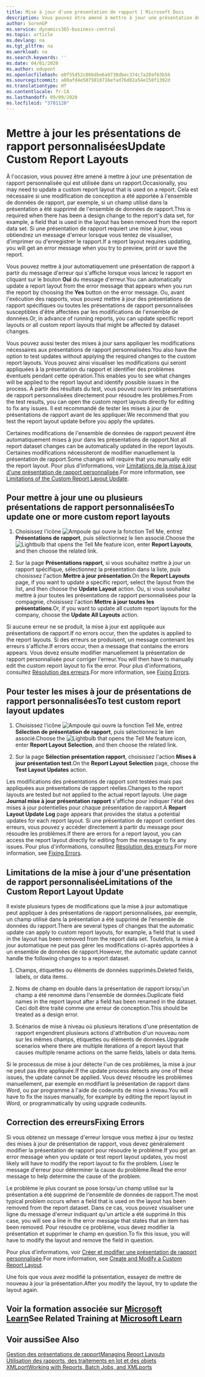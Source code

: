 ```yaml
---
title: Mise à jour d'une présentation de rapport | Microsoft Docs
description: Vous pouvez être amené à mettre à jour une présentation de rapport personnalisée qui est utilisée dans un rapport. Cela est nécessaire si une modification de conception a été apportée à l'ensemble de données de rapport, par exemple, si un champ utilisé dans la présentation a été supprimé de l'ensemble de données de rapport.
author: SorenGP
ms.service: dynamics365-business-central
ms.topic: article
ms.devlang: na
ms.tgt_pltfrm: na
ms.workload: na
ms.search.keywords: ''
ms.date: 04/01/2020
ms.author: edupont
ms.openlocfilehash: e0f55d52c866dbe6a9738dbec374c7a20af63b56
ms.sourcegitcommit: a80afd4e5075018716efad76d82a54e158f1392d
ms.translationtype: HT
ms.contentlocale: fr-CA
ms.lasthandoff: 09/09/2020
ms.locfileid: "3781120"
---
```

# <a name="update-custom-report-layouts"></a><span data-ttu-id="4a36a-104">Mettre à jour les présentations de rapport personnalisées</span><span class="sxs-lookup"><span data-stu-id="4a36a-104">Update Custom Report Layouts</span></span>
<span data-ttu-id="4a36a-105">À l'occasion, vous pouvez être amené à mettre à jour une présentation de rapport personnalisée qui est utilisée dans un rapport.</span><span class="sxs-lookup"><span data-stu-id="4a36a-105">Occasionally, you may need to update a custom report layout that is used on a report.</span></span> <span data-ttu-id="4a36a-106">Cela est nécessaire si une modification de conception a été apportée à l'ensemble de données de rapport, par exemple, si un champ utilisé dans la présentation a été supprimé de l'ensemble de données de rapport.</span><span class="sxs-lookup"><span data-stu-id="4a36a-106">This is required when there has been a design change to the report's data set, for example, a field that is used in the layout has been removed from the report data set.</span></span> <span data-ttu-id="4a36a-107">Si une présentation de rapport requiert une mise à jour, vous obtiendrez un message d'erreur lorsque vous tentez de visualiser, d'imprimer ou d'enregistrer le rapport.</span><span class="sxs-lookup"><span data-stu-id="4a36a-107">If a report layout requires updating, you will get an error message when you try to preview, print or save the report.</span></span>  

<span data-ttu-id="4a36a-108">Vous pouvez mettre à jour automatiquement une présentation de rapport à partir du message d'erreur qui s'affiche lorsque vous lancez le rapport en cliquant sur le bouton **Oui** du message d'erreur.</span><span class="sxs-lookup"><span data-stu-id="4a36a-108">You can automatically update a report layout from the error message that appears when you run the report by choosing the **Yes** button on the error message.</span></span> <span data-ttu-id="4a36a-109">Ou, avant l'exécution des rapports, vous pouvez mettre à jour des présentations de rapport spécifiques ou toutes les présentations de rapport personnalisées susceptibles d'être affectées par les modifications de l'ensemble de données.</span><span class="sxs-lookup"><span data-stu-id="4a36a-109">Or, in advance of running reports, you can update specific report layouts or all custom report layouts that might be affected by dataset changes.</span></span>  

<span data-ttu-id="4a36a-110">Vous pouvez aussi tester des mises à jour sans appliquer les modifications nécessaires aux présentations de rapport personnalisées.</span><span class="sxs-lookup"><span data-stu-id="4a36a-110">You also have the option to test updates without applying the required changes to the custom report layouts.</span></span> <span data-ttu-id="4a36a-111">Vous pouvez ainsi visualiser les modifications qui seront appliquées à la présentation du rapport et identifier des problèmes éventuels pendant cette opération.</span><span class="sxs-lookup"><span data-stu-id="4a36a-111">This enables you to see what changes will be applied to the report layout and identify possible issues in the process.</span></span> <span data-ttu-id="4a36a-112">À partir des résultats du test, vous pouvez ouvrir les présentations de rapport personnalisées directement pour résoudre les problèmes.</span><span class="sxs-lookup"><span data-stu-id="4a36a-112">From the test results, you can open the custom report layouts directly for editing to fix any issues.</span></span> <span data-ttu-id="4a36a-113">Il est recommandé de tester les mises à jour de présentations de rapport avant de les appliquer.</span><span class="sxs-lookup"><span data-stu-id="4a36a-113">We recommend that you test the report layout update before you apply the updates.</span></span>  

<span data-ttu-id="4a36a-114">Certaines modifications de l'ensemble de données de rapport peuvent être automatiquement mises à jour dans les présentations de rapport.</span><span class="sxs-lookup"><span data-stu-id="4a36a-114">Not all report dataset changes can be automatically updated in the report layouts.</span></span> <span data-ttu-id="4a36a-115">Certaines modifications nécessiteront de modifier manuellement la présentation de rapport.</span><span class="sxs-lookup"><span data-stu-id="4a36a-115">Some changes will require that you manually edit the report layout.</span></span> <span data-ttu-id="4a36a-116">Pour plus d'informations, voir [Limitations de la mise à jour d'une présentation de rapport personnalisée](ui-update-report-layouts.md#UpdateLimitations).</span><span class="sxs-lookup"><span data-stu-id="4a36a-116">For more information, see [Limitations of the Custom Report Layout Update](ui-update-report-layouts.md#UpdateLimitations).</span></span>  

## <a name="to-update-one-or-more-custom-report-layouts"></a><span data-ttu-id="4a36a-117">Pour mettre à jour une ou plusieurs présentations de rapport personnalisées</span><span class="sxs-lookup"><span data-stu-id="4a36a-117">To update one or more custom report layouts</span></span>  

1.  <span data-ttu-id="4a36a-118">Choisissez l'icône ![Ampoule qui ouvre la fonction Tell Me](media/ui-search/search_small.png "Dites-moi ce que vous voulez faire"), entrez **Présentations de rapport**, puis sélectionnez le lien associé.</span><span class="sxs-lookup"><span data-stu-id="4a36a-118">Choose the ![Lightbulb that opens the Tell Me feature](media/ui-search/search_small.png "Tell me what you want to do") icon, enter **Report Layouts**, and then choose the related link.</span></span>  

2.  <span data-ttu-id="4a36a-119">Sur la page **Présentations rapport**, si vous souhaitez mettre à jour un rapport spécifique, sélectionnez la présentation dans la liste, puis choisissez l'action **Mettre à jour présentation**.</span><span class="sxs-lookup"><span data-stu-id="4a36a-119">On the **Report Layouts** page, if you want to update a specific report, select the layout from the list, and then choose the **Update Layout** action.</span></span> <span data-ttu-id="4a36a-120">Ou, si vous souhaitez mettre à jour toutes les présentations de rapport personnalisées pour la compagnie, choisissez l'action **Mettre à jour toutes les présentations**.</span><span class="sxs-lookup"><span data-stu-id="4a36a-120">Or, if you want to update all custom report layouts for the company, choose the **Update All Layouts** action.</span></span>  

<span data-ttu-id="4a36a-121">Si aucune erreur ne se produit, la mise à jour est appliquée aux présentations de rapport.</span><span class="sxs-lookup"><span data-stu-id="4a36a-121">If no errors occur, then the updates is applied to the report layouts.</span></span> <span data-ttu-id="4a36a-122">Si des erreurs se produisent, un message contenant les erreurs s'affiche.</span><span class="sxs-lookup"><span data-stu-id="4a36a-122">If errors occur, then a message that contains the errors appears.</span></span> <span data-ttu-id="4a36a-123">Vous devez ensuite modifier manuellement la présentation de rapport personnalisée pour corriger l'erreur.</span><span class="sxs-lookup"><span data-stu-id="4a36a-123">You will then have to manually edit the custom report layout to fix the error.</span></span> <span data-ttu-id="4a36a-124">Pour plus d'informations, consultez [Résolution des erreurs](ui-update-report-layouts.md#FixErrors).</span><span class="sxs-lookup"><span data-stu-id="4a36a-124">For more information, see [Fixing Errors](ui-update-report-layouts.md#FixErrors).</span></span>  

## <a name="to-test-custom-report-layout-updates"></a><span data-ttu-id="4a36a-125">Pour tester les mises à jour de présentations de rapport personnalisées</span><span class="sxs-lookup"><span data-stu-id="4a36a-125">To test custom report layout updates</span></span>  

1.  <span data-ttu-id="4a36a-126">Choisissez l'icône ![Ampoule qui ouvre la fonction Tell Me](media/ui-search/search_small.png "Dites-moi ce que vous voulez faire"), entrez **Sélection de présentation de rapport**, puis sélectionnez le lien associé.</span><span class="sxs-lookup"><span data-stu-id="4a36a-126">Choose the ![Lightbulb that opens the Tell Me feature](media/ui-search/search_small.png "Tell me what you want to do") icon, enter **Report Layout Selection**, and then choose the related link.</span></span>  

2.  <span data-ttu-id="4a36a-127">Sur la page **Sélection présentation rapport**, choisissez l'action **Mises à jour présentation test**.</span><span class="sxs-lookup"><span data-stu-id="4a36a-127">On the **Report Layout Selection** page, choose the **Test Layout Updates** action.</span></span>  

 <span data-ttu-id="4a36a-128">Les modifications des présentations de rapport sont testées mais pas appliquées aux présentations de rapport réelles.</span><span class="sxs-lookup"><span data-stu-id="4a36a-128">Changes to the report layouts are tested but not applied to the actual report layouts.</span></span> <span data-ttu-id="4a36a-129">Une page **Journal mise à jour présentation rapport** s'affiche pour indiquer l'état des mises à jour potentielles pour chaque présentation de rapport.</span><span class="sxs-lookup"><span data-stu-id="4a36a-129">A **Report Layout Update Log** page appears that provides the status a potential updates for each report layout.</span></span> <span data-ttu-id="4a36a-130">Si une présentation de rapport contient des erreurs, vous pouvez y accéder directement à partir du message pour résoudre les problèmes.</span><span class="sxs-lookup"><span data-stu-id="4a36a-130">If there are errors for a report layout, you can access the report layout directly for editing from the message to fix any issues.</span></span> <span data-ttu-id="4a36a-131">Pour plus d'informations, consultez [Résolution des erreurs](ui-update-report-layouts.md#FixErrors).</span><span class="sxs-lookup"><span data-stu-id="4a36a-131">For more information, see [Fixing Errors](ui-update-report-layouts.md#FixErrors).</span></span>  

##  <a name="limitations-of-the-custom-report-layout-update"></a><a name="UpdateLimitations"></a> <span data-ttu-id="4a36a-132">Limitations de la mise à jour d'une présentation de rapport personnalisée</span><span class="sxs-lookup"><span data-stu-id="4a36a-132">Limitations of the Custom Report Layout Update</span></span>  
 <span data-ttu-id="4a36a-133">Il existe plusieurs types de modifications que la mise à jour automatique peut appliquer à des présentations de rapport personnalisées, par exemple, un champ utilisé dans la présentation a été supprimé de l'ensemble de données du rapport.</span><span class="sxs-lookup"><span data-stu-id="4a36a-133">There are several types of changes that the automatic update can apply to custom report layouts, for example, a field that is used in the layout has been removed from the report data set.</span></span> <span data-ttu-id="4a36a-134">Toutefois, la mise à jour automatique ne peut pas gérer les modifications ci-après apportées à un ensemble de données de rapport.</span><span class="sxs-lookup"><span data-stu-id="4a36a-134">However, the automatic update cannot handle the following changes to a report dataset.</span></span>  

1.  <span data-ttu-id="4a36a-135">Champs, étiquettes ou éléments de données supprimés.</span><span class="sxs-lookup"><span data-stu-id="4a36a-135">Deleted fields, labels, or data items.</span></span>  

2.  <span data-ttu-id="4a36a-136">Noms de champ en double dans la présentation de rapport lorsqu'un champ a été renommé dans l'ensemble de données.</span><span class="sxs-lookup"><span data-stu-id="4a36a-136">Duplicate field names in the report layout after a field has been renamed in the dataset.</span></span> <span data-ttu-id="4a36a-137">Ceci doit être traité comme une erreur de conception.</span><span class="sxs-lookup"><span data-stu-id="4a36a-137">This should be treated as a design error.</span></span>  

3.  <span data-ttu-id="4a36a-138">Scénarios de mise à niveau où plusieurs itérations d'une présentation de rapport engendrent plusieurs actions d'attribution d'un nouveau nom sur les mêmes champs, étiquettes ou éléments de données.</span><span class="sxs-lookup"><span data-stu-id="4a36a-138">Upgrade scenarios where there are multiple iterations of a report layout that causes multiple rename actions on the same fields, labels or data items.</span></span>  

 <span data-ttu-id="4a36a-139">Si le processus de mise à jour détecte l'un de ces problèmes, la mise à jour ne peut pas être appliquée.</span><span class="sxs-lookup"><span data-stu-id="4a36a-139">If the update process detects any one of these issues, the update cannot be applied.</span></span> <span data-ttu-id="4a36a-140">Vous devez résoudre les problèmes manuellement, par exemple en modifiant la présentation de rapport dans Word, ou par programme à l'aide de codeunits de mise à niveau.</span><span class="sxs-lookup"><span data-stu-id="4a36a-140">You will have to fix the issues manually, for example by editing the report layout in Word, or programmatically by using upgrade codeunits.</span></span>  

##  <a name="fixing-errors"></a><a name="FixErrors"></a> <span data-ttu-id="4a36a-141">Correction des erreurs</span><span class="sxs-lookup"><span data-stu-id="4a36a-141">Fixing Errors</span></span>  
 <span data-ttu-id="4a36a-142">Si vous obtenez un message d'erreur lorsque vous mettez à jour ou testez des mises à jour de présentation de rapport, vous devez généralement modifier la présentation de rapport pour résoudre le problème.</span><span class="sxs-lookup"><span data-stu-id="4a36a-142">If you get an error message when you update or test report layout updates, you most likely will have to modify the report layout to fix the problem.</span></span> <span data-ttu-id="4a36a-143">Lisez le message d'erreur pour déterminer la cause du problème.</span><span class="sxs-lookup"><span data-stu-id="4a36a-143">Read the error message to help determine the cause of the problem.</span></span>  

 <span data-ttu-id="4a36a-144">Le problème le plus courant se pose lorsqu'un champ utilisé sur la présentation a été supprimé de l'ensemble de données de rapport.</span><span class="sxs-lookup"><span data-stu-id="4a36a-144">The most typical problem occurs when a field that is used on the layout has been removed from the report dataset.</span></span> <span data-ttu-id="4a36a-145">Dans ce cas, vous pouvez visualiser une ligne du message d'erreur indiquant qu'un article a été supprimé.</span><span class="sxs-lookup"><span data-stu-id="4a36a-145">In this case, you will see a line in the error message that states that an item has been removed.</span></span> <span data-ttu-id="4a36a-146">Pour résoudre ce problème, vous devez modifier la présentation et supprimer le champ en question.</span><span class="sxs-lookup"><span data-stu-id="4a36a-146">To fix this issue, you will have to modify the layout and remove the field in question.</span></span>  

 <span data-ttu-id="4a36a-147">Pour plus d'informations, voir [Créer et modifier une présentation de rapport personnalisée](ui-how-create-custom-report-layout.md#ModifyCustomLayout).</span><span class="sxs-lookup"><span data-stu-id="4a36a-147">For more information, see [Create and Modify a Custom Report Layout](ui-how-create-custom-report-layout.md#ModifyCustomLayout).</span></span>  

<span data-ttu-id="4a36a-148">Une fois que vous avez modifié la présentation, essayez de mettre de nouveau à jour la présentation.</span><span class="sxs-lookup"><span data-stu-id="4a36a-148">After you modify the layout, try to update the layout again.</span></span>  

## <a name="see-related-training-at-microsoft-learn"></a><span data-ttu-id="4a36a-149">Voir la formation associée sur [Microsoft Learn](/learn/modules/change-documents-dynamics-365-business-central/index)</span><span class="sxs-lookup"><span data-stu-id="4a36a-149">See Related Training at [Microsoft Learn](/learn/modules/change-documents-dynamics-365-business-central/index)</span></span>

## <a name="see-also"></a><span data-ttu-id="4a36a-150">Voir aussi</span><span class="sxs-lookup"><span data-stu-id="4a36a-150">See Also</span></span>  
 [<span data-ttu-id="4a36a-151">Gestion des présentations de rapport</span><span class="sxs-lookup"><span data-stu-id="4a36a-151">Managing Report Layouts</span></span>](ui-manage-report-layouts.md)  
 [<span data-ttu-id="4a36a-152">Utilisation des rapports, des traitements en lot et des objets XMLport</span><span class="sxs-lookup"><span data-stu-id="4a36a-152">Working with Reports, Batch Jobs, and XMLports</span></span>](ui-work-report.md)  
